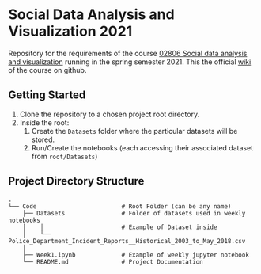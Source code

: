 # Social Data Analysis and Visualization 2021

Repository for the requirements of the course [02806 Social data analysis and visualization](https://kurser.dtu.dk/course/2020-2021/02806) running in the spring semester 2021. This the official [wiki](https://github.com/suneman/socialdata2021/wiki) of the course on github.  

## Getting Started  
1. Clone the repository to a chosen project root directory.
2. Inside the root:
	1. Create the `Datasets` folder where the particular datasets will be stored.
	2. Run/Create the notebooks (each accessing their associated dataset from `root/Datasets`)

## Project Directory Structure  
    .
    └── Code  			    		# Root Folder (can be any name)
        ├── Datasets                # Folder of datasets used in weekly notebooks
        │    │ 						# Example of Dataset inside 
        │    └── Police_Department_Incident_Reports__Historical_2003_to_May_2018.csv
        │    
        ├── Week1.ipynb           	# Example of weekly jupyter notebook
        └── README.md               # Project Documentation